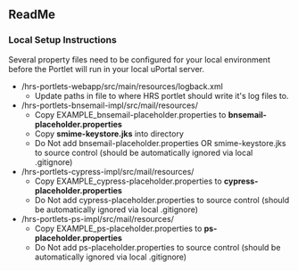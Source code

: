 ## ReadMe

### Local Setup Instructions

Several property files need to be configured for your local environment before the Portlet will run in your local uPortal server.

* /hrs-portlets-webapp/src/main/resources/logback.xml
	* Update paths in file to where HRS portlet should write it's log files to.
* /hrs-portlets-bnsemail-impl/src/mail/resources/
	* Copy EXAMPLE_bnsemail-placeholder.properties to **bnsemail-placeholder.properties**
	* Copy **smime-keystore.jks** into directory
	* Do Not add bnsemail-placeholder.properties OR smime-keystore.jks to source control (should be automatically ignored via local .gitignore)
* /hrs-portlets-cypress-impl/src/mail/resources/
	* Copy EXAMPLE_cypress-placeholder.properties to **cypress-placeholder.properties**
	* Do Not add cypress-placeholder.properties to source control (should be automatically ignored via local .gitignore)
* /hrs-portlets-ps-impl/src/mail/resources/
	* Copy EXAMPLE_ps-placeholder.properties to **ps-placeholder.properties**
	* Do Not add ps-placeholder.properties to source control (should be automatically ignored via local .gitignore)
